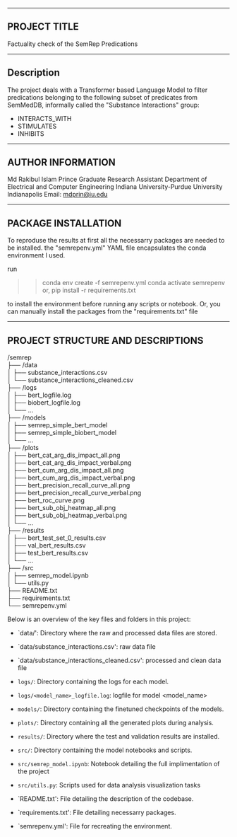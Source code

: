 --------------
PROJECT TITLE
--------------
Factuality check of the SemRep Predications

------------
Description
------------

The project deals with a Transformer based Language Model to filter predications belonging to the following subset of
predicates from SemMedDB, informally called the "Substance Interactions" group:

 * INTERACTS\_WITH
 * STIMULATES
 * INHIBITS


-------------------
AUTHOR INFORMATION
-------------------
Md Rakibul Islam Prince
Graduate Research Assistant
Department of Electrical and Computer Engineering
Indiana University-Purdue University Indianapolis
Email: mdprin@iu.edu


---------------------
PACKAGE INSTALLATION
---------------------
To reproduse the results at first all the necessarry packages are needed to be installed.
the "semrepenv.yml" YAML file encapsulates the conda environment I used.

run 
>> conda env create -f semrepenv.yml
>> conda activate semrepenv
or,
>> pip install -r requirements.txt

to install the environment before running any scripts or notebook.
Or, you can manually install the packages from the "requirements.txt" file


----------------------------------
PROJECT STRUCTURE AND DESCRIPTIONS
----------------------------------
/semrep  
├── /data  
│   ├── substance_interactions.csv  
│   └── substance_interactions_cleaned.csv  
├── /logs  
│   ├── bert_logfile.log  
│   ├── biobert_logfile.log  
│   └── ...  
├── /models  
│   ├── semrep_simple_bert_model  
│   ├── semrep_simple_biobert_model  
│   └── ...  
├── /plots  
│   ├── bert_cat_arg_dis_impact_all.png  
│   ├── bert_cat_arg_dis_impact_verbal.png  
│   ├── bert_cum_arg_dis_impact_all.png  
│   ├── bert_cum_arg_dis_impact_verbal.png  
│   ├── bert_precision_recall_curve_all.png  
│   ├── bert_precision_recall_curve_verbal.png  
│   ├── bert_roc_curve.png  
│   ├── bert_sub_obj_heatmap_all.png   
│   ├── bert_sub_obj_heatmap_verbal.png  
│   └── ...  
├── /results  
│   ├── bert_test_set_0_results.csv  
│   ├── val_bert_results.csv  
│   ├── test_bert_results.csv  
│   └── ...  
├── /src  
│   ├── semrep_model.ipynb  
│   └── utils.py  
├── README.txt  
├── requirements.txt  
└── semrepenv.yml  
  

Below is an overview of the key files and folders in this project:

- `data/': Directory where the raw and processed data files are stored.
- `data/substance_interactions.csv': raw data file
- `data/substance_interactions_cleaned.csv': processed and clean data file

- `logs/`: Directory containing the logs for each model.
- `logs/<model_name>_logfile.log`: logfile for model <model_name>

- `models/`: Directory containing the finetuned checkpoints of the models.
- `plots/`: Directory containing all the generated plots during analysis.
- `results/`: Directory where the test and validation results are installed.

- `src/`: Directory containing the model notebooks and scripts.
- `src/semrep_model.ipynb`: Notebook detailing the full implimentation of the project
- `src/utils.py`: Scripts used for data analysis visualization tasks

- `README.txt': File detailing the description of the codebase.
- `requirements.txt': File detailing necessarry packages.
- `semrepenv.yml': File for recreating the environment.



